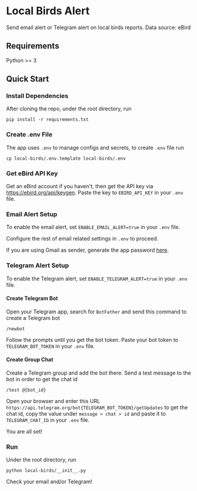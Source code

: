 # Local Birds Alert
Send email alert or Telegram alert on local birds reports.
Data source: eBird

## Requirements
Python >= 3

## Quick Start

### Install Dependencies
After cloning the repo, under the root directory, run
```
pip install -r requirements.txt
```

### Create .env File
The app uses `.env` to manage configs and secrets, to create `.env` file run
```
cp local-birds/.env.template local-birds/.env
```

### Get eBird API Key
Get an eBird account if you haven't, then get the API key via https://ebird.org/api/keygen. Paste the key to `EBIRD_API_KEY` in your `.env` file.

### Email Alert Setup
To enable the email alert, set `ENABLE_EMAIL_ALERT=true` in your `.env` file.

Configure the rest of email related settings in `.env` to proceed.

If you are using Gmail as sender, generate the app password [here](https://myaccount.google.com/apppasswords).

### Telegram Alert Setup
To enable the Telegram alert, set `ENABLE_TELEGRAM_ALERT=true` in your `.env` file.

#### Create Telegram Bot
Open your Telegram app, search for `BotFather` and send this command to create a Telegram bot
```
/newbot
```
Follow the prompts until you get the bot token. Paste your bot token to `TELEGRAM_BOT_TOKEN` in your `.env` file.

#### Create Group Chat
Create a Telegram group and add the bot there. Send a test message to the bot in order to get the chat id
```
/test @{bot_id}
```
Open your browser and enter this URL `https://api.telegram.org/bot{TELEGRAM_BOT_TOKEN}/getUpdates` to get the chat id, copy the value under `message > chat > id` and paste it to `TELEGRAM_CHAT_ID` in your `.env` file.

You are all set!

### Run
Under the root directory, run
```
python local-birds/__init__.py

```
Check your email and/or Telegram!
